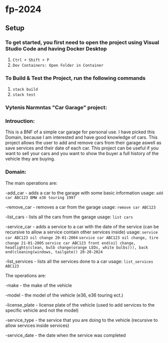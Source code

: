 # fp-2024

## Setup

### To get started, you first need to open the project using Visual Studio Code and having Docker Desktop
1. `Ctrl + Shift + P`
2. `Dev Containers: Open Folder in Container`

### To Build & Test the Project, run the following commands
1. `stack build`
2. `stack test`



### Vytenis Narmntas "Car Garage" project:

### Introuction:

This is a BNF of a simple car garage for personal use.
I have picked this Domain, because I am interested and have good knowledge of cars. 
This project allows the user to add and remove cars from their garage aswell as save services and their date of each car.
This project can be useful if you want to sell your cars and you want to show the buyer a full history of the vehicle they are buying.

### Domain:

The main operations are:

-add_car - adds a car to the garage with some basic information
usage:
```add car ABC123 BMW e36 touring 1997```

-remove_car - removes a car from the garage
usage:
```remove car ABC123```

-list_cars - lists all the cars from the garage
usage:
```list cars```

-service_car - adds a service to a car with the date of the service (can be recursive to allow a service contain other services inside)
usage:
```service car ABC123 oil change 20-01-2004```
```service car ABC123 oil change, tire change 21-01-2005```
```service car ABC123 front end(oil change, headlights(clean, bulb change(orange LEDs, white bulbs))), back end(cleaning(windows, tailgate)) 20-20-2024```

-list_services - lists all the services done to a car
usage:
```list_services ABC123```

The operations are:

-make - the make of the vehicle

-model - the model of the vehicle (e36, e36 touring ect.)

-license_plate - license plate of the vehicle (used to add services to the specific vehicle and not the model)

-service_type - the service that you are doing to the vehicle (recursive to allow services inside services)

-service_date - the date when the service was completed





